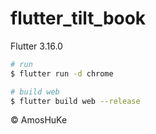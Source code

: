 # flutter_tilt_book

Flutter 3.16.0

```sh
# run
$ flutter run -d chrome

# build web
$ flutter build web --release
```
© AmosHuKe
